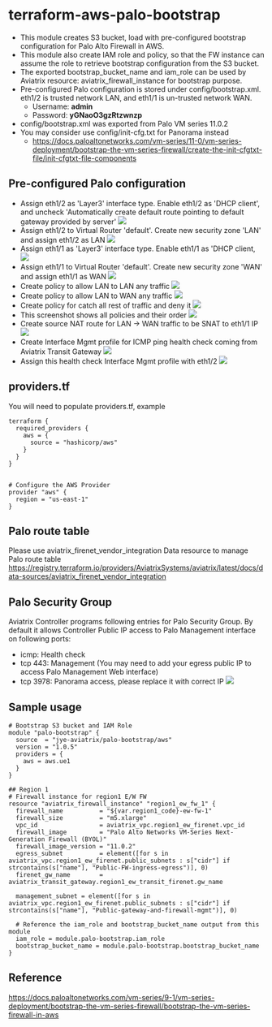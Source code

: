 # terraform-aws-palo-bootstrap
- This module creates S3 bucket, load with pre-configured bootstrap configuration for Palo Alto Firewall in AWS.
- This module also create IAM role and policy, so that the FW instance can assume the role to retrieve bootstrap configuration from the S3 bucket.
- The exported bootstrap_bucket_name and iam_role can be used by Aviatrix resource: aviatrix_firewall_instance for bootstrap purpose.
- Pre-configured Palo configuration is stored under config/bootstrap.xml. eth1/2 is trusted network LAN, and eth1/1 is un-trusted network WAN.
    - Username: **admin**
    - Password: **yGNaoO3gzRtzwnzp**
- config/bootstrap.xml was exported from Palo VM series 11.0.2
- You may consider use config/init-cfg.txt for Panorama instead 
    - https://docs.paloaltonetworks.com/vm-series/11-0/vm-series-deployment/bootstrap-the-vm-series-firewall/create-the-init-cfgtxt-file/init-cfgtxt-file-components

## Pre-configured Palo configuration
- Assign eth1/2 as 'Layer3' interface type. Enable eth1/2 as 'DHCP client', and uncheck 'Automatically create default route pointing to default gateway provided by server'
![](2023-10-17-10-11-42.png)
- Assign eth1/2 to Virtual Router 'default'. Create new security zone 'LAN' and assign eth1/2 as LAN
![](2023-10-17-10-55-19.png)
- Assign eth1/1 as 'Layer3' interface type. Enable eth1/1 as 'DHCP client,
![](2023-10-17-10-13-29.png)
- Assign eth1/1 to Virtual Router 'default'. Create new security zone 'WAN' and assign eth1/1 as WAN
![](2023-10-17-10-54-14.png)
- Create policy to allow LAN to LAN any traffic
![](2023-10-17-10-45-17.png)
- Create policy to allow LAN to WAN any traffic
![](2023-10-17-10-46-36.png)
- Create policy for catch all rest of traffic and deny it
![](2023-10-17-10-47-47.png)
- This screenshot shows all policies and their order
![](2023-10-17-10-48-20.png)
- Create source NAT route for LAN -> WAN traffic to be SNAT to eth1/1 IP
![](2023-10-17-10-49-56.png)
- Create Interface Mgmt profile for ICMP ping health check coming from Aviatrix Transit Gateway
![](2023-10-17-12-01-01.png)
- Assign this health check Interface Mgmt profile with eth1/2
![](2023-10-17-12-02-11.png)

## providers.tf
You will need to populate providers.tf, example
```
terraform {
  required_providers {
    aws = {
      source = "hashicorp/aws"
    }
  }
}


# Configure the AWS Provider
provider "aws" {
  region = "us-east-1"
}
```

## Palo route table
Please use aviatrix_firenet_vendor_integration Data resource to manage Palo route table
https://registry.terraform.io/providers/AviatrixSystems/aviatrix/latest/docs/data-sources/aviatrix_firenet_vendor_integration

## Palo Security Group
Aviatrix Controller programs following entries for Palo Security Group.
By default it allows Controller Public IP access to Palo Management interface on following ports:
- icmp: Health check
- tcp 443: Management (You may need to add your egress public IP to access Palo Management Web interface)
- tcp 3978: Panorama access, please replace it with correct IP
![](2023-10-17-17-24-18.png)

## Sample usage
```
# Bootstrap S3 bucket and IAM Role
module "palo-bootstrap" {
  source  = "jye-aviatrix/palo-bootstrap/aws"
  version = "1.0.5"
  providers = {
    aws = aws.ue1
  }
}

## Region 1
# Firewall instance for region1 E/W FW
resource "aviatrix_firewall_instance" "region1_ew_fw_1" {
  firewall_name          = "${var.region1_code}-ew-fw-1"
  firewall_size          = "m5.xlarge"
  vpc_id                 = aviatrix_vpc.region1_ew_firenet.vpc_id
  firewall_image         = "Palo Alto Networks VM-Series Next-Generation Firewall (BYOL)"
  firewall_image_version = "11.0.2"
  egress_subnet          = element([for s in aviatrix_vpc.region1_ew_firenet.public_subnets : s["cidr"] if strcontains(s["name"], "Public-FW-ingress-egress")], 0)
  firenet_gw_name        = aviatrix_transit_gateway.region1_ew_transit_firenet.gw_name

  management_subnet = element([for s in aviatrix_vpc.region1_ew_firenet.public_subnets : s["cidr"] if strcontains(s["name"], "Public-gateway-and-firewall-mgmt")], 0)

  # Reference the iam_role and bootstrap_bucket_name output from this module
  iam_role = module.palo-bootstrap.iam_role
  bootstrap_bucket_name = module.palo-bootstrap.bootstrap_bucket_name
}
```

## Reference
https://docs.paloaltonetworks.com/vm-series/9-1/vm-series-deployment/bootstrap-the-vm-series-firewall/bootstrap-the-vm-series-firewall-in-aws


